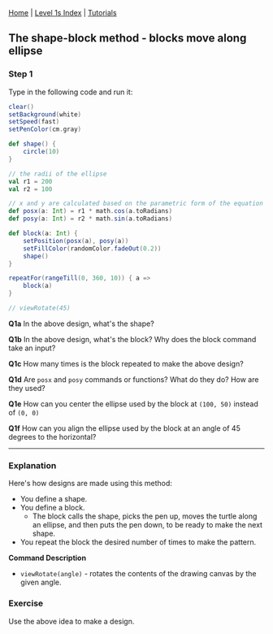 <div class="nav">
  <a href="../../index.html">Home</a> | <a href="index.html">Level 1s Index</a> | <a href="../../tutorials-index.html">Tutorials</a>
</div>

## The shape-block method - blocks move along ellipse

### Step 1

Type in the following code and run it:

```scala
clear()
setBackground(white)
setSpeed(fast)
setPenColor(cm.gray)

def shape() {
    circle(10)
}

// the radii of the ellipse
val r1 = 200
val r2 = 100

// x and y are calculated based on the parametric form of the equation of an ellipse
def posx(a: Int) = r1 * math.cos(a.toRadians)
def posy(a: Int) = r2 * math.sin(a.toRadians)

def block(a: Int) {
    setPosition(posx(a), posy(a))
    setFillColor(randomColor.fadeOut(0.2))
    shape()
}

repeatFor(rangeTill(0, 360, 10)) { a =>
    block(a)
}

// viewRotate(45)
```

**Q1a** In the above design, what's the shape?

**Q1b** In the above design, what's the block? Why does the block command take an input?

**Q1c** How many times is the block repeated to make the above design?

**Q1d** Are `posx` and `posy` commands or functions? What do they do? How are they used?

**Q1e** How can you center the ellipse used by the block at `(100, 50)` instead of `(0, 0)`

**Q1f** How can you align the ellipse used by the block at an angle of 45 degrees to the horizontal?

---

### Explanation

Here's how designs are made using this method:
* You define a shape.
* You define a block.
  * The block calls the shape, picks the pen up, moves the turtle along an ellipse, and then puts the pen down, to be ready to make the next shape.
* You repeat the block the desired number of times to make the pattern.

**Command Description**

* `viewRotate(angle)` - rotates the contents of the drawing canvas by the given angle.

### Exercise

Use the above idea to make a design.
